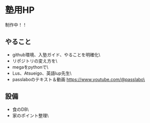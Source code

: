 # 塾用HP
制作中！！

## やること
- github環境、入塾ガイド、やることを明確化\
- リポジトリの変え方を\
- megaをpythonで\
- Lus、Atsueigo、英語lup先生\
- passlaboのテキスト＆動画   https://www.youtube.com/@passlabo\

## 設備
- 食のDB\
- 家のポイント整理\

